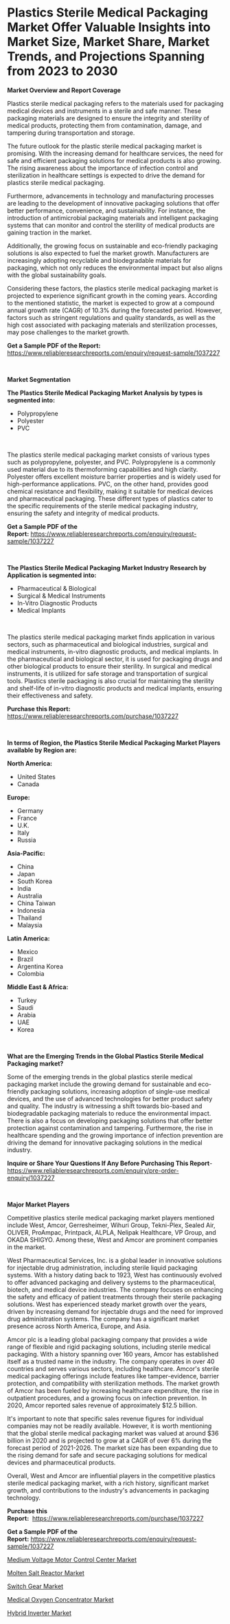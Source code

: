 <p><h1>Plastics Sterile Medical Packaging Market Offer Valuable Insights into Market Size, Market Share, Market Trends, and Projections Spanning from 2023 to 2030</h1></p><p><strong>Market Overview and Report Coverage</strong></p>
<p><p>Plastics sterile medical packaging refers to the materials used for packaging medical devices and instruments in a sterile and safe manner. These packaging materials are designed to ensure the integrity and sterility of medical products, protecting them from contamination, damage, and tampering during transportation and storage.</p><p>The future outlook for the plastic sterile medical packaging market is promising. With the increasing demand for healthcare services, the need for safe and efficient packaging solutions for medical products is also growing. The rising awareness about the importance of infection control and sterilization in healthcare settings is expected to drive the demand for plastics sterile medical packaging.</p><p>Furthermore, advancements in technology and manufacturing processes are leading to the development of innovative packaging solutions that offer better performance, convenience, and sustainability. For instance, the introduction of antimicrobial packaging materials and intelligent packaging systems that can monitor and control the sterility of medical products are gaining traction in the market.</p><p>Additionally, the growing focus on sustainable and eco-friendly packaging solutions is also expected to fuel the market growth. Manufacturers are increasingly adopting recyclable and biodegradable materials for packaging, which not only reduces the environmental impact but also aligns with the global sustainability goals.</p><p>Considering these factors, the plastics sterile medical packaging market is projected to experience significant growth in the coming years. According to the mentioned statistic, the market is expected to grow at a compound annual growth rate (CAGR) of 10.3% during the forecasted period. However, factors such as stringent regulations and quality standards, as well as the high cost associated with packaging materials and sterilization processes, may pose challenges to the market growth.</p></p>
<p><strong>Get a Sample PDF of the Report:</strong> <a href="https://www.reliableresearchreports.com/enquiry/request-sample/1037227">https://www.reliableresearchreports.com/enquiry/request-sample/1037227</a></p>
<p>&nbsp;</p>
<p><strong>Market Segmentation</strong></p>
<p><strong>The Plastics Sterile Medical Packaging Market Analysis by types is segmented into:</strong></p>
<p><ul><li>Polypropylene</li><li>Polyester</li><li>PVC</li></ul></p>
<p>&nbsp;</p>
<p><p>The plastics sterile medical packaging market consists of various types such as polypropylene, polyester, and PVC. Polypropylene is a commonly used material due to its thermoforming capabilities and high clarity. Polyester offers excellent moisture barrier properties and is widely used for high-performance applications. PVC, on the other hand, provides good chemical resistance and flexibility, making it suitable for medical devices and pharmaceutical packaging. These different types of plastics cater to the specific requirements of the sterile medical packaging industry, ensuring the safety and integrity of medical products.</p></p>
<p><strong>Get a Sample PDF of the Report:</strong>&nbsp;<a href="https://www.reliableresearchreports.com/enquiry/request-sample/1037227">https://www.reliableresearchreports.com/enquiry/request-sample/1037227</a></p>
<p>&nbsp;</p>
<p><strong>The Plastics Sterile Medical Packaging Market Industry Research by Application is segmented into:</strong></p>
<p><ul><li>Pharmaceutical & Biological</li><li>Surgical & Medical Instruments</li><li>In-Vitro Diagnostic Products</li><li>Medical Implants</li></ul></p>
<p>&nbsp;</p>
<p><p>The plastics sterile medical packaging market finds application in various sectors, such as pharmaceutical and biological industries, surgical and medical instruments, in-vitro diagnostic products, and medical implants. In the pharmaceutical and biological sector, it is used for packaging drugs and other biological products to ensure their sterility. In surgical and medical instruments, it is utilized for safe storage and transportation of surgical tools. Plastics sterile packaging is also crucial for maintaining the sterility and shelf-life of in-vitro diagnostic products and medical implants, ensuring their effectiveness and safety.</p></p>
<p><strong>Purchase this Report:</strong>&nbsp; <a href="https://www.reliableresearchreports.com/purchase/1037227">https://www.reliableresearchreports.com/purchase/1037227</a></p>
<p>&nbsp;</p>
<p><strong>In terms of Region, the Plastics Sterile Medical Packaging Market Players available by Region are:</strong></p>
<p>
    <p> <strong> North America: </strong>
        <ul>
            <li>United States</li>
            <li>Canada</li>
        </ul>
        </p> 
    <p> <strong> Europe: </strong>
        <ul>
            <li>Germany</li>
            <li>France</li>
            <li>U.K.</li>
            <li>Italy</li>
            <li>Russia</li>
        </ul>
        </p> 
    <p> <strong> Asia-Pacific: </strong>
        <ul>
            <li>China</li>
            <li>Japan</li>
            <li>South Korea</li>
            <li>India</li>
            <li>Australia</li>
            <li>China Taiwan</li>
            <li>Indonesia</li>
            <li>Thailand</li>
            <li>Malaysia</li>
        </ul>
        </p> 
    <p> <strong> Latin America: </strong>
        <ul>
            <li>Mexico</li>
            <li>Brazil</li>
            <li>Argentina Korea</li>
            <li>Colombia</li>
        </ul>
        </p> 
    <p> <strong> Middle East & Africa: </strong>
        <ul>
            <li>Turkey</li>
            <li>Saudi</li>
            <li>Arabia</li>
            <li>UAE</li>
            <li>Korea</li>
        </ul>
    </p>
    </p>
<p>&nbsp;</p>
<p><strong>What are the Emerging Trends in the Global Plastics Sterile Medical Packaging market?</strong></p>
<p><p>Some of the emerging trends in the global plastics sterile medical packaging market include the growing demand for sustainable and eco-friendly packaging solutions, increasing adoption of single-use medical devices, and the use of advanced technologies for better product safety and quality. The industry is witnessing a shift towards bio-based and biodegradable packaging materials to reduce the environmental impact. There is also a focus on developing packaging solutions that offer better protection against contamination and tampering. Furthermore, the rise in healthcare spending and the growing importance of infection prevention are driving the demand for innovative packaging solutions in the medical industry.</p></p>
<p><strong>Inquire or Share Your Questions If Any Before Purchasing This Report</strong>- <a href="https://www.reliableresearchreports.com/enquiry/pre-order-enquiry/1037227">https://www.reliableresearchreports.com/enquiry/pre-order-enquiry/1037227</a></p>
<p>&nbsp;</p>
<p><strong>Major Market Players</strong></p>
<p><p>Competitive plastics sterile medical packaging market players mentioned include West, Amcor, Gerresheimer, Wihuri Group, Tekni-Plex, Sealed Air, OLIVER, ProAmpac, Printpack, ALPLA, Nelipak Healthcare, VP Group, and OKADA SHIGYO. Among these, West and Amcor are prominent companies in the market.</p><p>West Pharmaceutical Services, Inc. is a global leader in innovative solutions for injectable drug administration, including sterile liquid packaging systems. With a history dating back to 1923, West has continuously evolved to offer advanced packaging and delivery systems to the pharmaceutical, biotech, and medical device industries. The company focuses on enhancing the safety and efficacy of patient treatments through their sterile packaging solutions. West has experienced steady market growth over the years, driven by increasing demand for injectable drugs and the need for improved drug administration systems. The company has a significant market presence across North America, Europe, and Asia.</p><p>Amcor plc is a leading global packaging company that provides a wide range of flexible and rigid packaging solutions, including sterile medical packaging. With a history spanning over 160 years, Amcor has established itself as a trusted name in the industry. The company operates in over 40 countries and serves various sectors, including healthcare. Amcor's sterile medical packaging offerings include features like tamper-evidence, barrier protection, and compatibility with sterilization methods. The market growth of Amcor has been fueled by increasing healthcare expenditure, the rise in outpatient procedures, and a growing focus on infection prevention. In 2020, Amcor reported sales revenue of approximately $12.5 billion.</p><p>It's important to note that specific sales revenue figures for individual companies may not be readily available. However, it is worth mentioning that the global sterile medical packaging market was valued at around $36 billion in 2020 and is projected to grow at a CAGR of over 6% during the forecast period of 2021-2026. The market size has been expanding due to the rising demand for safe and secure packaging solutions for medical devices and pharmaceutical products.</p><p>Overall, West and Amcor are influential players in the competitive plastics sterile medical packaging market, with a rich history, significant market growth, and contributions to the industry's advancements in packaging technology.</p></p>
<p><strong>Purchase this Report:</strong>&nbsp;&nbsp;<a href="https://www.reliableresearchreports.com/purchase/1037227">https://www.reliableresearchreports.com/purchase/1037227</a></p>
<p></p>
<p><strong>Get a Sample PDF of the Report:</strong>&nbsp;<a href="https://www.reliableresearchreports.com/enquiry/request-sample/1037227">https://www.reliableresearchreports.com/enquiry/request-sample/1037227</a></p>
<p><p><a href="https://medium.com/@avarobertson1969/medium-voltage-motor-control-center-market-size-growth-forecast-2023-2030-bdd3d38c270e">Medium Voltage Motor Control Center Market</a></p><p><a href="https://www.linkedin.com/pulse/molten-salt-reactor-market-size-growth-forecast-from-2023-g5nhe/">Molten Salt Reactor Market</a></p><p><a href="https://medium.com/@annarussell1981/switch-gear-market-size-growth-forecast-2023-2030-715dd37ef7a1">Switch Gear Market</a></p><p><a href="https://www.reportprime.com/medical-oxygen-concentrator-r11077">Medical Oxygen Concentrator Market</a></p><p><a href="https://www.linkedin.com/pulse/hybrid-inverter-market-research-report-unlocks-analysis-fakme/">Hybrid Inverter Market</a></p></p>